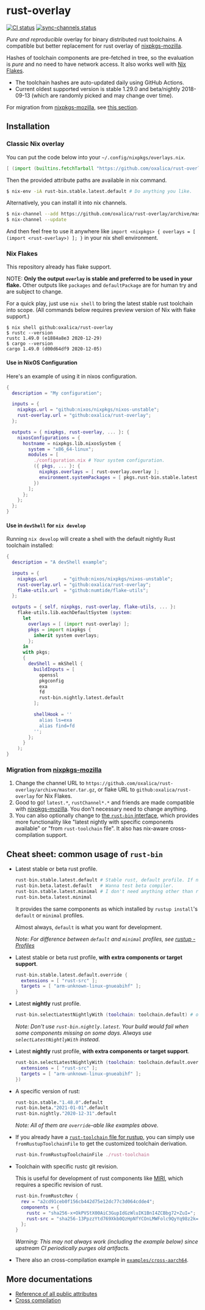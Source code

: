 # rust-overlay

[![CI status](https://github.com/oxalica/rust-overlay/workflows/CI/badge.svg)](https://github.com/oxalica/rust-overlay/actions/workflows/ci.yaml)
[![sync-channels status](https://github.com/oxalica/rust-overlay/workflows/sync-channels/badge.svg)](https://github.com/oxalica/rust-overlay/actions/workflows/sync-channels.yaml)

*Pure and reproducible* overlay for binary distributed rust toolchains.
A compatible but better replacement for rust overlay of [nixpkgs-mozilla].

Hashes of toolchain components are pre-fetched in tree, so the evaluation is *pure* and
no need to have network access. It also works well with [Nix Flakes](https://nixos.wiki/wiki/Flakes).

- The toolchain hashes are auto-updated daily using GitHub Actions.
- Current oldest supported version is stable 1.29.0 and beta/nightly 2018-09-13
  (which are randomly picked and may change over time).

For migration from [nixpkgs-mozilla], see [this section](#migration-from-nixpkgs-mozilla).

## Installation

### Classic Nix overlay

You can put the code below into your `~/.config/nixpkgs/overlays.nix`.
```nix
[ (import (builtins.fetchTarball "https://github.com/oxalica/rust-overlay/archive/master.tar.gz")) ]
```
Then the provided attribute paths are available in nix command.
```bash
$ nix-env -iA rust-bin.stable.latest.default # Do anything you like.
```

Alternatively, you can install it into nix channels.
```bash
$ nix-channel --add https://github.com/oxalica/rust-overlay/archive/master.tar.gz rust-overlay
$ nix-channel --update
```
And then feel free to use it anywhere like
`import <nixpkgs> { overlays = [ (import <rust-overlay>) ]; }` in your nix shell environment.

### Nix Flakes

This repository already has flake support.

NOTE: **Only the output `overlay` is stable and preferred to be used in your flake.**
Other outputs like `packages` and `defaultPackage` are for human try and are subject to change.

For a quick play, just use `nix shell` to bring the latest stable rust toolchain into scope.
(All commands below requires preview version of Nix with flake support.)
```shell
$ nix shell github:oxalica/rust-overlay
$ rustc --version
rustc 1.49.0 (e1884a8e3 2020-12-29)
$ cargo --version
cargo 1.49.0 (d00d64df9 2020-12-05)
```

#### Use in NixOS Configuration

Here's an example of using it in nixos configuration.
```nix
{
  description = "My configuration";

  inputs = {
    nixpkgs.url = "github:nixos/nixpkgs/nixos-unstable";
    rust-overlay.url = "github:oxalica/rust-overlay";
  };

  outputs = { nixpkgs, rust-overlay, ... }: {
    nixosConfigurations = {
      hostname = nixpkgs.lib.nixosSystem {
        system = "x86_64-linux";
        modules = [
          ./configuration.nix # Your system configuration.
          ({ pkgs, ... }: {
            nixpkgs.overlays = [ rust-overlay.overlay ];
            environment.systemPackages = [ pkgs.rust-bin.stable.latest.default ];
          })
        ];
      };
    };
  };
}
```

#### Use in `devShell` for `nix develop`

Running `nix develop` will create a shell with the default nightly Rust toolchain installed:

```nix
{
  description = "A devShell example";

  inputs = {
    nixpkgs.url      = "github:nixos/nixpkgs/nixos-unstable";
    rust-overlay.url = "github:oxalica/rust-overlay";
    flake-utils.url  = "github:numtide/flake-utils";
  };

  outputs = { self, nixpkgs, rust-overlay, flake-utils, ... }:
    flake-utils.lib.eachDefaultSystem (system:
      let
        overlays = [ (import rust-overlay) ];
        pkgs = import nixpkgs {
          inherit system overlays;
        };
      in
      with pkgs;
      {
        devShell = mkShell {
          buildInputs = [
            openssl
            pkgconfig
            exa
            fd
            rust-bin.nightly.latest.default
          ];

          shellHook = ''
            alias ls=exa
            alias find=fd
          '';
        };
      }
    );
}

```

### Migration from [nixpkgs-mozilla]

1. Change the channel URL to `https://github.com/oxalica/rust-overlay/archive/master.tar.gz`,
   or flake URL to `github:oxalica/rust-overlay` for Nix Flakes.
2. Good to go! `latest.*`, `rustChannel*.*` and friends are made compatible with [nixpkgs-mozilla].
   You don't necessary need to change anything.
3. You can also optionally change to [the `rust-bin` interface](#cheat-sheet-common-usage-of-rust-bin),
   which provides more functionality like "latest nightly with specific components available" or
   "from `rust-toolchain` file". It also has nix-aware cross-compilation support.

## Cheat sheet: common usage of `rust-bin`

- Latest stable or beta rust profile.

  ```nix
  rust-bin.stable.latest.default # Stable rust, default profile. If not sure, always choose this.
  rust-bin.beta.latest.default   # Wanna test beta compiler.
  rust-bin.stable.latest.minimal # I don't need anything other than rustc, cargo, rust-std. Bye rustfmt, clippy, etc.
  rust-bin.beta.latest.minimal
  ```

  It provides the same components as which installed by `rustup install`'s `default` or `minimal` profiles.

  Almost always, `default` is what you want for development.

  *Note: For difference between `default` and `minimal` profiles, see
  [rustup - Profiles][rust-profiles]*

- Latest stable or beta rust profile, **with extra components or target support**.

  ```nix
  rust-bin.stable.latest.default.override {
    extensions = [ "rust-src" ];
    targets = [ "arm-unknown-linux-gnueabihf" ];
  }
  ```

- Latest **nightly** rust profile.

  ```nix
  rust-bin.selectLatestNightlyWith (toolchain: toolchain.default) # or `toolchain.minimal`
  ```

  *Note: Don't use `rust-bin.nightly.latest`. Your build would fail when some components missing on some days.
  Always use `selectLatestNightlyWith` instead.*

- Latest **nightly** rust profile, **with extra components or target support**.

  ```nix
  rust-bin.selectLatestNightlyWith (toolchain: toolchain.default.override {
    extensions = [ "rust-src" ];
    targets = [ "arm-unknown-linux-gnueabihf" ];
  })
  ```

- A specific version of rust:
  ```nix
  rust-bin.stable."1.48.0".default
  rust-bin.beta."2021-01-01".default
  rust-bin.nightly."2020-12-31".default
  ```

  *Note: All of them are `override`-able like examples above.*

- If you already have a [`rust-toolchain` file for rustup][rust-toolchain],
  you can simply use `fromRustupToolchainFile` to get the customized toolchain derivation.

  ```nix
  rust-bin.fromRustupToolchainFile ./rust-toolchain
  ```

- Toolchain with specific rustc git revision.

  This is useful for development of rust components like [MIRI][miri], which requires a specific revision of rust.
  ```nix
  rust-bin.fromRustcRev {
    rev = "a2cd91ceb0f156cb442d75e12dc77c3d064cdde4";
    components = {
      rustc = "sha256-x+OkPVStX00AiC3GupIdGzWluIK1BnI4ZCBbg72+ZuI=";
      rust-src = "sha256-13PpzzYtd769Xkb0QzHpNfYCOnLMWFolc9QyYq98z2k=";
    };
  }
  ```

  *Warning: This may not always work (including the example below) since upstream CI periodically purges old artifacts.*

- There also an cross-compilation example in [`examples/cross-aarch64`].

## More documentations

- [Reference of all public attributes](docs/reference.md)
- [Cross compilation](docs/cross_compilation.md)

[nixpkgs-mozilla]: https://github.com/mozilla/nixpkgs-mozilla
[rust-toolchain]: https://rust-lang.github.io/rustup/overrides.html#the-toolchain-file
[rust-profiles]: https://rust-lang.github.io/rustup/concepts/profiles.html
[miri]: https://github.com/rust-lang/miri
[`examples/cross-aarch64`]: https://github.com/oxalica/rust-overlay/tree/master/examples/cross-aarch64
